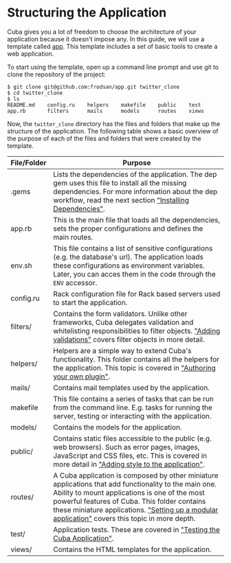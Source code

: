Structuring the Application
===========================

Cuba gives you a lot of freedom to choose the architecture of your
application because it doesn't impose any. In this guide, we will use a
template called [app](https://github.com/frodsan/app). This template
includes a set of basic tools to create a web application.

To start using the template, open up a command line prompt and use git
to clone the repository of the project:

```
$ git clone git@github.com:frodsan/app.git twitter_clone
$ cd twitter_clone
$ ls
README.md    config.ru    helpers    makefile    public    test
app.rb       filters      mails      models      routes    views
```

Now, the `twitter_clone` directory has the files and folders that make up
the structure of the application. The following table shows a basic
overview of the purpose of each of the files and folders that were
created by the template.

| File/Folder | Purpose
|-------------|--------
| .gems       | Lists the dependencies of the application. The dep gem uses this file to install all the missing dependencies. For more information about the dep workflow, read the next section ["Installing Dependencies"](#installingdependencies).
| app.rb      | This is the main file that loads all the dependencies, sets the proper configurations and defines the main routes.
| env.sh      | This file contains a list of sensitive configurations (e.g. the database's url). The application loads these configurations as environment variables. Later, you can acces them in the code through the `ENV` accessor.
| config.ru   | Rack configuration file for Rack based servers used to start the application.
| filters/    | Contains the form validators. Unlike other frameworks, Cuba delegates validation and whitelisting responsibilities to filter objects. ["Adding validations"](#TODO) covers filter objects in more detail.
| helpers/    | Helpers are a simple way to extend Cuba's functionality. This folder contains all the helpers for the application. This topic is covered in ["Authoring your own plugin"](#TODO).
| mails/      | Contains mail templates used by the application.
| makefile    | This file contains a series of tasks that can be run from the command line. E.g. tasks for running the server, testing or interacting with the application.
| models/     | Contains the models for the application.
| public/     | Contains static files accessible to the public (e.g. web browsers). Such as error pages, images, JavaScript and CSS files, etc. This is covered in more detail in ["Adding style to the application"](#TODO).
| routes/     | A Cuba application is composed by other miniature applications that add functionality to the main one. Ability to mount applications is one of the most powerful features of Cuba. This folder contains these miniature applications. ["Setting up a modular application"](#TODO) covers this topic in more depth.
| test/       | Application tests. These are covered in ["Testing the Cuba Application"](#TODO).
| views/      | Contains the HTML templates for the application.
